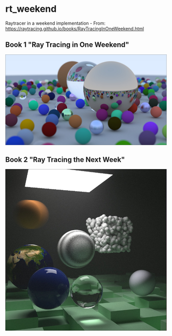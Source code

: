 # rt_weekend
Raytracer in a weekend implementation - From: https://raytracing.github.io/books/RayTracingInOneWeekend.html

## Book 1 "Ray Tracing in One Weekend"
![Result1](./doc/img/result1.jpeg)

## Book 2 "Ray Tracing the Next Week"
![Result2](./doc/img/result2.jpeg)
